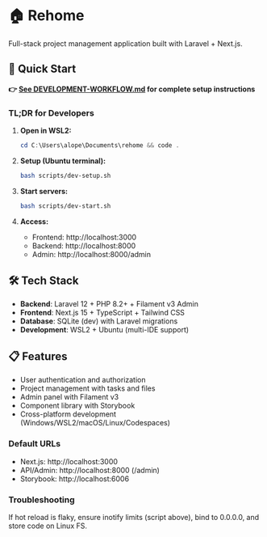 # 🏠 Rehome

Full-stack project management application built with Laravel + Next.js.

## 🚀 Quick Start

**👉 [See DEVELOPMENT-WORKFLOW.md](./DEVELOPMENT-WORKFLOW.md) for complete setup instructions**

### TL;DR for Developers

1. **Open in WSL2:**
   ```powershell
   cd C:\Users\alope\Documents\rehome && code .
   ```

2. **Setup (Ubuntu terminal):**
   ```bash
   bash scripts/dev-setup.sh
   ```

3. **Start servers:**
   ```bash
   bash scripts/dev-start.sh
   ```

4. **Access:**
   - Frontend: http://localhost:3000
   - Backend: http://localhost:8000
   - Admin: http://localhost:8000/admin

## 🛠️ Tech Stack

- **Backend**: Laravel 12 + PHP 8.2+ + Filament v3 Admin
- **Frontend**: Next.js 15 + TypeScript + Tailwind CSS
- **Database**: SQLite (dev) with Laravel migrations
- **Development**: WSL2 + Ubuntu (multi-IDE support)

## 📋 Features

- User authentication and authorization
- Project management with tasks and files
- Admin panel with Filament v3
- Component library with Storybook
- Cross-platform development (Windows/WSL2/macOS/Linux/Codespaces)

### Default URLs

- Next.js: http://localhost:3000
- API/Admin: http://localhost:8000 (/admin)
- Storybook: http://localhost:6006

### Troubleshooting

If hot reload is flaky, ensure inotify limits (script above), bind to 0.0.0.0, and store code on Linux FS.